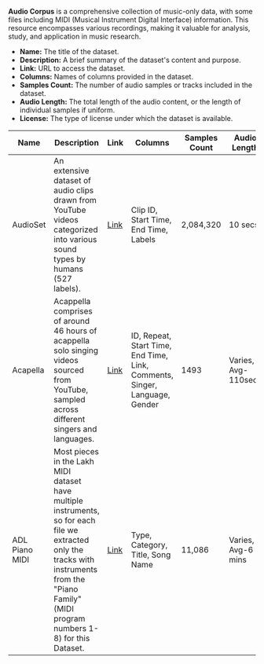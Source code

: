 **Audio Corpus** is a comprehensive collection of music-only data, with some files including MIDI (Musical Instrument Digital Interface) information. This resource encompasses various recordings, making it valuable for analysis, study, and application in music research.

- **Name:** The title of the dataset.
- **Description:** A brief summary of the dataset's content and purpose.
- **Link:** URL to access the dataset.
- **Columns:** Names of columns provided in the dataset.
- **Samples Count:** The number of audio samples or tracks included in the dataset.
- **Audio Length:** The total length of the audio content, or the length of individual samples if uniform.
- **License:** The type of license under which the dataset is available.

| **Name** | **Description** | **Link** | **Columns** | **Samples Count** | **Audio Length** | **License** |
|----------|------------------|----------|--------------|-------------------|------------------|-------------|
| AudioSet | An extensive dataset of audio clips drawn from YouTube videos categorized into various sound types by humans (527 labels). | [Link](https://research.google.com/audioset/dataset/index.html) | Clip ID, Start Time, End Time, Labels | 2,084,320 | 10 secs | [CC BY 4.0](https://creativecommons.org/licenses/by/4.0/) |
| Acapella | Acappella comprises of around 46 hours of acappella solo singing videos sourced from YouTube, sampled across different singers and languages. | [Link](https://ipcv.github.io/Acappella/acappella/) | ID, Repeat, Start Time, End Time, Link, Comments, Singer, Language, Gender | 1493 | Varies, Avg-110secs | [CC BY 4.0](https://creativecommons.org/licenses/by/4.0/) |
| ADL Piano MIDI | Most pieces in the Lakh MIDI dataset have multiple instruments, so for each file we extracted only the tracks with instruments from the "Piano Family" (MIDI program numbers 1-8) for this Dataset. | [Link](https://github.com/lucasnfe/adl-piano-midi) | Type, Category, Title, Song Name | 11,086 | Varies, Avg-6 mins |  [CC BY 4.0](https://creativecommons.org/licenses/by/4.0/) |  

